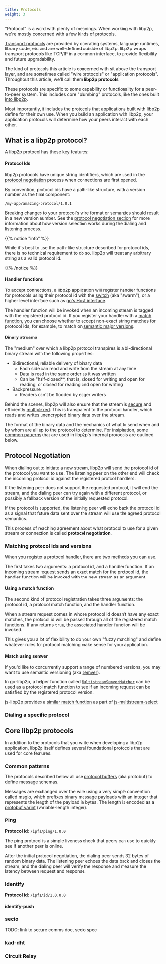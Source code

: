 ```yaml
---
title: Protocols
weight: 3
---
```



"Protocol" is a word with plenty of meanings. When working with libp2p, we're mostly concerned
with a few kinds of protocols. 

[Transport protocols](/concepts/transport/) are provided by operating systems, language runtimes, library code, etc and are well-defined outside of libp2p. libp2p wraps transport protocols like TCP/IP in a common interface, to provide flexibility and future upgradability.

The kind of protocols this article is concerned with sit above the transport layer, and are sometimes
called "wire protocols" or "application protocols". Throughout this article, we'll call them **libp2p protocols**

These protocols are specific to some capability or functionality for a peer-to-peer system. This includes 
core "plumbing" protocols, like the ones [built into libp2p](#core-libp2p-protocols).

Most importantly, it includes the protocols that applications built with libp2p define for their
own use. When you build an application with libp2p, your application protocols will determine 
how your peers interact with each other.

## What is a libp2p protocol?

A libp2p protocol has these key features:

#### Protocol Ids

libp2p protocols have unique string identifiers, which are used in the [protocol negotiation](#protocol-negotiation) process when connections are first opened.

By convention, protocol ids have a path-like structure, with a version number as the final component:

```
/my-app/amazing-protocol/1.0.1
```

Breaking changes to your protocol's wire format or semantics should result in a new version
number. See the [protocol negotiation section](#protocol-neotiation) for more information about
how version selection works during the dialing and listening process.

{{% notice "info" %}}

While it's best to use the path-like structure described for protocol ids,
there is no technical requirement to do so. libp2p will treat any arbitrary
string as a valid protocol id.

{{% /notice %}}

#### Handler functions

To accept connections, a libp2p application will register handler functions for protocols using their protocol id with the
[switch][definition_switch] (aka "swarm"), or a higher level interface such as [go's Host interface](https://github.com/libp2p/go-libp2p-host/blob/master/host.go).

The handler function will be invoked when an incoming stream is tagged with the registered protocol id.
If you register your handler with a [match function](#using-a-match-function), you can choose whether
to accept non-exact string matches for protocol ids, for example, to match on [semantic major versions](#match-using-semver).


#### Binary streams

The "medium" over which a libp2p protocol transpires is a bi-directional binary stream with the following
properties:

- Bidirectional, reliable delivery of binary data
  - Each side can read and write from the stream at any time
  - Data is read in the same order as it was written
  - Can be "half-closed**, that is, closed for writing and open for reading, or closed for reading and open for writing 
- Backpressure
  - Readers can't be flooded by eager writers <!-- TODO(yusef) elaborate: how is backpressure implemented? is it transport-depdendent? -->
  
Behind the scenes, libp2p will also ensure that the stream is [secure](/concepts/secure-comms/) and efficiently
[multiplexed](/concepts/stream-multiplexing/). This is transparent to the protocol handler, which reads and writes
unencrypted binary data over the stream.

The format of the binary data and the mechanics of what to send when and by whom are all up to the protocol to
determine. For insipiration, some [common patterns](#common-pattern) that are used in libp2p's internal protocols
are outlined below.


## Protocol Negotiation

When dialing out to initiate a new stream, libp2p will send the protocol id of the protocol you want to use.
The listening peer on the other end will check the incoming protocol id against the registered protcol handlers.

If the listening peer does not support the requested protocol, it will end the stream, and the dialing peer can
try again with a different protocol, or possibly a fallback version of the initially requested protocol.

If the protocol is supported, the listening peer will echo back the protocol id as a signal that future data 
sent over the stream will
use the agreed protocol semantics.

This process of reaching agreement about what protocol to use for a given stream or connection is called
**protocol negotiation**. 


### Matching protocol ids and versions

When you register a protocol handler, there are two methods you can use.

The first takes two arguments: a protocol id, and a handler function. If an incoming stream request sends an exact
match for the protocol id, the handler function will be invoked with the new stream as an argument.

#### Using a match function

The second kind of protocol registration takes three arguments: the protocol id, a protocol match function, and the handler function.

When a stream request comes in whose protocol id doesn't have any exact matches, the protocol id will be passed through
all of the registered match functions. If any returns `true`, the associated handler function will be invoked.

This gives you a lot of flexibility to do your own "fuzzy matching" and define whatever rules for protocol matching
make sense for your application.

#### Match using semver

If you'd like to concurrently support a range of numbered versions, you may want to use semantic versioning (aka [semver](https://semver.org)).

In go-libp2p, a helper function called [`MultistreamSemverMatcher`](https://github.com/libp2p/go-libp2p-host/blob/master/match.go) can be used
as a protocol match function to see if an incoming request can be satisfied by the registered protocol version.

js-libp2p provides a [similar match function](https://github.com/multiformats/js-multistream-select/blob/master/src/listener/match-semver.js)
as part of [js-multistream-select](https://github.com/multiformats/js-multistream-select/)

### Dialing a specific protocol

## Core libp2p protocols

In addition to the protocols that you write when developing a libp2p application, libp2p itself defines several foundational protocols that are used for core features.

### Common patterns

The protocols described below all use [protocol buffers](https://developers.google.com/protocol-buffers/) (aka protobuf) to define message schemas.

Messages are exchanged over the wire using a very simple convention called [msgio](https://github.com/jbenet/go-msgio), which prefixes binary
message payloads with an integer that represents the length of the payload in bytes. The length is encoded as a [protobuf varint](https://developers.google.com/protocol-buffers/docs/encoding#varints)  (variable-length integer).


<!-- TODO(yusef): do we expose any kind of msgio + protobuf convenience functions for protocol construction? If so, link here. also, is there a spec for msgio in the abstract? -->

### Ping

**Protocol id**: `/ipfs/ping/1.0.0`

The ping protocol is a simple liveness check that peers can use to quickly see if another peer is online.

After the initial protocol negotiation, the dialing peer sends 32 bytes of random binary data. The listening
peer echoes the data back and closes the stream, and the dialing peer will verify the response and measure 
the latency between request and response.

### Identify

**Protocol id**: `/ipfs/id/1.0.0.0`



#### identify-push

### secio 

TODO: link to secure comms doc, secio spec

### kad-dht


### Circuit Relay


<!-- links -->

[definition_switch]: /reference/glossary/#switch
[repo_multistream-select]: https://github.com/multiformats/multistream-select

<!-- FIXME: the link below does not resolve. stub before merging -->
[concepts_connection_handshake]: /concepts/connections/#connection-handshake 
